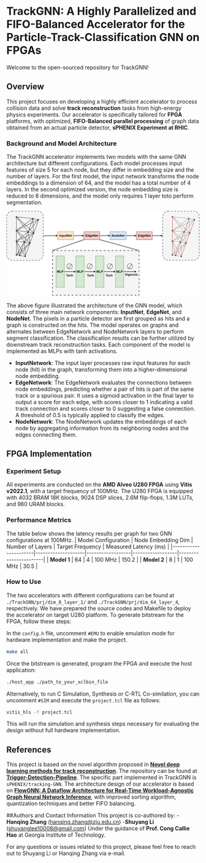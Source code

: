 # TrackGNN: A Highly Parallelized and FIFO-Balanced Accelerator for the Particle-Track-Classification GNN on FPGAs
Welcome to the open-sourced repository for TrackGNN!
## Overview
This project focuses on developing a highly efficient accelerator to process collision data and solve **track reconstruction** tasks from high-energy physics experiments. Our accelerator is specifically tailored for **FPGA** platforms, with optimized, **FIFO-Balanced parallel processing** of graph data obtained from an actual particle detector, **sPHENIX Experiment at RHIC**.

### Background and Model Architecture
The TrackGNN accelerator implements two models with the same GNN architecture but different configurations. Each model processes input features of size 5 for each node, but they differ in embedding size and the number of layers. For the first model, the input network transforms the node embeddings to a dimension of 64, and the model has a total number of 4 layers. In the second optimized version, the node embedding size is reduced to 8 dimensions, and the model only requires 1 layer toto perform segmentation.


![TrackGNN Architecture](image/model.jpg "Overview of GNN architecture for Track Segment Classification.")


The above figure illustrated the architecture of the GNN model, which consists of three main network components: **InputNet**, **EdgeNet**, and **NodeNet**. The pixels in a particle detector are first grouped as hits and a graph is constructed on the hits. The model operates on graphs and alternates between EdgeNetwork and NodeNetwork layers to perform segment classification. The classification results can be further utilized by downstream track reconstruction tasks. Each component of the model is implemented as MLPs with tanh activations.

- **InputNetwork**: The input layer processes raw input features for each node (hit) in the graph, transforming them into a higher-dimensional node embedding.
- **EdgeNetwork**: The EdgeNetwork evaluates the connections between node embeddings, predicting whether a pair of hits is part of the same track or a spurious pair. It uses a sigmoid activation in the final layer to output a score for each edge, with scores closer to 1 indicating a valid track connection and scores closer to 0 suggesting a false connection. A threshold of 0.5 is typically applied to classify the edges.
- **NodeNetwork**: The NodeNetwork updates the embeddings of each node by aggregating information from its neighboring nodes and the edges connecting them. 

## FPGA Implementation
### Experiment Setup
All experiments are conducted on the **AMD Alveo U280 FPGA** using **Vitis v2022.1**, with a target frequency of 100MHz. The U280 FPGA is equipped with 4032 BRAM 18K blocks, 9024 DSP slices, 2.6M flip-flops, 1.3M LUTs, and 960 URAM blocks.

### Performance Metrics
The table below shows the latency results per graph for two GNN configurations at 100MHz.
| Model Configuration  | Node Embedding Dim | Number of Layers | Target Frequency | Measured Latency (ms) |
|----------------------|--------------------|------------------|------------------|-----------------------|
| **Model 1**          | 64                 | 4                | 100 MHz          | 150.2                 |
| **Model 2**          | 8                  | 1                | 100 MHz          | 30.5                  |

### How to Use
The two accelerators with different configurations can be found at `./TrackGNN/prj/dim_8_layer_1/` and `./TrackGNN/prj/dim_64_layer_4`, respectively. We have prepared the source codes and Makefile to deploy the accelerator on target U280 platform. To generate bitstream for the FPGA, follow these steps:

In the `config.h` file, uncomment  `#EMU` to enable emulation mode for hardware implementation and make the project.

```bash
make all
```

Once the bitstream is generated, program the FPGA and execute the host application:
```bash
./host_app ./path_to_your_xclbin_file
```
Alternatively, to run C Simulation, Synthesis or C-RTL Co-similation, you can uncomment `#SIM` and execute the `project.tcl` file as follows:
```bash
vitis_hls -f project.tcl
```
This will run the simulation and synthesis steps necessary for evaluating the design without full hardware implementation.

## References
This project is based on the novel algorithm proposed in [**Novel deep learning methods for track reconstruction**](https://arxiv.org/abs/1810.06111 ). The repository can be found at [**Trigger-Detection-Pipeline**](https://bitbucket.org/dtyu/trigger-detection-pipeline/src/main/). The specific part implemented in TrackGNN is `sPHENIX/tracking-GNN`. The architecture design of our accelerator is based on [**FlowGNN: A Dataflow Architecture for Real-Time Workload-Agnostic Graph Neural Network Inference**](https://ieeexplore.ieee.org/abstract/document/10071015), with improved sorting algorithm, quantization techniques and better FIFO balancing.

##Authors and Contact Information
This project is co-authored by:
-**Hanqing Zhang** (hanqing.zhang@zju.edu.cn)
-**Shuyang Li** (shuyanglee10008@gmail.com)
Under the guidance of **Prof. Cong Callie Hao** at Georgia Institute of Technology.

For any questions or issues related to this project, please feel free to reach out to Shuyang Li or Hanqing Zhang via e-mail. 

